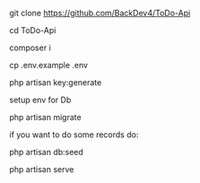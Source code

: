 git clone https://github.com/BackDev4/ToDo-Api

cd ToDo-Api

composer i

cp .env.example .env

php artisan key:generate

setup env for Db

php artisan migrate

if you want to do some records do:

php artisan db:seed

php artisan serve